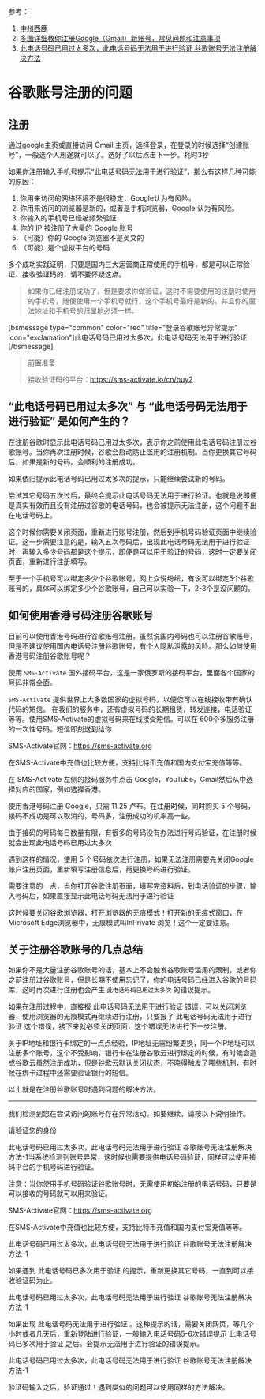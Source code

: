 参考：

1. [中州西鹿](https://www.gmail777.com/archives/69)
2. [多图详细教你注册Google（Gmail）新账号，常见问题和注意事项](https://blog.csdn.net/huayanhuicui/article/details/137236352)
3. [此电话号码已用过太多次，此电话号码无法用于进行验证 谷歌账号无法注册解决方法](https://uzbox.com/usa/google-add-tel.html)



# 谷歌账号注册的问题


## 注册

通过google主页或直接访问 Gmail 主页，选择登录，在登录的时候选择“创建账号”，一般选个人用途就可以了。选好了以后点击下一步。耗时3秒

如果你注册输入手机号提示“此电话号码无法用于进行验证”，那么有这样几种可能的原因：

1. 你用来访问的网络环境不是很稳定，Google认为有风险。
2. 你用来访问的浏览器是新的，或者是手机浏览器，Google 认为有风险。
3. 你输入的手机号已经被频繁验证
4. 你的 IP 被注册了大量的 Google 账号
5. （可能）你的 Google 浏览器不是英文的
6. （可能）是个虚拟平台的号码

多个成功实践证明，只要是国内三大运营商正常使用的手机号，都是可以正常验证、接收验证码的，请不要怀疑这点。

> 如果你已经注册成功了，但是要求你做验证，这时不需要使用的注册时使用的手机号，随便使用一个手机号就行，这个手机号最好是新的，并且你的魔法地址和手机号的归属地必须一样。

[bsmessage type="common" color="red" title="登录谷歌账号异常提示" icon="exclamation"]此电话号码已用过太多次，此电话号码无法用于进行验证[/bsmessage]


> 前置准备
>
>  接收验证码的平台：https://sms-activate.io/cn/buy2

## “此电话号码已用过太多次” 与 “此电话号码无法用于进行验证” 是如何产生的？

在注册谷歌时显示此电话号码已用过太多次，表示你之前使用此电话号码注册过谷歌账号。当你再次注册时候，谷歌会启动防止滥用的注册机制。当你更换其它号码后，如果是新的号码。会顺利的注册成功。

如果依旧提示此电话号码已用过太多次的提示，只能继续尝试新的号码。

尝试其它号码五次过后，最终会提示此电话号码无法用于进行验证。也就是说即便是真实有效而且没有注册过谷歌的电话号码，也会被提示无法注册，这个问题不出在电话号码上。

这个时候你需要关闭页面，重新进行账号注册，然后到手机号码验证页面中继续验证。这一步需要注意的是，输入五次号码后，出现此电话号码无法用于进行验证时，再输入多少号码都是这个提示，即便是可以用于验证的号码，这时一定要关闭页面，重新进行注册填写。

至于一个手机号可以绑定多少个谷歌账号，网上众说纷纭，有说可以绑定5个谷歌账号的，具体可以绑定多少个谷歌账号，自己可以实验一下，2-3个是没问题的。

## 如何使用香港号码注册谷歌账号

目前可以使用香港号码进行谷歌账号注册，虽然说国内号码也可以注册谷歌账号，但是不建议使用国内电话号注册谷歌账号，有个人隐私泄露的风险。那么如何使用香港号码注册谷歌账号呢？

使用 `SMS-Activate` 国外接码平台，这是一家俄罗斯的接码平台，里面各个国家的号码非常全面。

`SMS-Activate` 提供世界上大多数国家的虚拟号码，以便您可以在线接收带有确认代码的短信。 在我们的服务中，还有虚拟号码的长期租赁，转发连接，电话验证等等。使用SMS-Activate的虚拟号码来在线接受短信。可以在 600个多服务注册的一次性号码。短信即刻送到给你

SMS-Activate官网：https://sms-activate.org

在SMS-Activate中充值也比较方便，支持比特币充值和国内支付宝充值等等。

在 SMS-Activate 左侧的接码服务中点击 Google，YouTube，Gmail然后从中选择对应的国家，例如选择香港。

使用香港号码注册 Google，只需 11.25 卢布。在注册时候，同时购买 5 个号码，接码不成功是可以取消的，号码多，注册成功的机率高一些。

由于接码的号码每日数量有限，有很多的号码没有办法进行号码验证，在注册时候就会出现此电话号码已用过太多次

遇到这样的情况，使用 5 个号码依次进行注册，如果无法注册需要先关闭Google账户注册页面，重新填写注册信息后，再更换号码进行验证。

需要注意的一点，当你打开谷歌注册页面，填写完资料后，到电话验证的步骤，输入号码后，如果直接显示此电话号码无法用于进行验证

这时候要关闭谷歌浏览器，打开浏览器的无痕模式！打开新的无痕式窗口，在Microsoft Edge浏览器中，无痕模式叫InPrivate 浏览！这个一定要注意。

## 关于注册谷歌账号的几点总结

如果你不是大量注册谷歌账号的话，基本上不会触发谷歌账号滥用的限制，或者你之前注册过谷歌账号，但是长期不使用忘记了，你的电话号码已经进入谷歌的号码库，这时再次进行注册也会产生 `此电话号码已用过太多次` 的错误提示。

如果在注册过程中，直接报 此电话号码无法用于进行验证 错误，可以关闭浏览器，使用浏览器的无痕模式再继续进行注册，只要报了 此电话号码无法用于进行验证 这个错误，接下来就必须关闭页面，这个错误无法进行下一步注册。

关于IP地址和银行卡绑定的一点点经验，IP地址无需纷繁更换，同一个IP地址可以注册多个账号，这个不受影响，银行卡在注册谷歌云进行绑定的时候，有时候会造成谷歌云虽然注册成功，但是谷歌云默认关闭状态，不晓得触发了哪些机制，有时候在绑卡过程中还需要验证银行的短信。

以上就是在注册谷歌账号时遇到问题的解决方法。

---

我们检测到您在尝试访问的账号存在异常活动。如要继续，请按以下说明操作。

请验证您的身份

此电话号码已用过太多次，此电话号码无法用于进行验证 谷歌账号无法注册解决方法-1当系统检测到账号异常，这时候也需要提供电话号码验证，同样可以使用接码平台的手机号码进行验证。

注意：当你使用手机号码验证谷歌账号时，无需使用初始注册的电话号码，只要是可以接收的号码就可以用来验证。

SMS-Activate官网：https://sms-activate.org

在SMS-Activate中充值也比较方便，支持比特币充值和国内支付宝充值等等。

此电话号码已用过太多次，此电话号码无法用于进行验证 谷歌账号无法注册解决方法-1

如果遇到 此电话号码已多次用于验证 的提示，重新更换其它号码，一直到可以接收验证码为止。

此电话号码已用过太多次，此电话号码无法用于进行验证 谷歌账号无法注册解决方法-1

如果出现 此电话号码无法用于进行验证 。这种提示的话，需要关闭网页，等几个小时或者几天后，重新登陆进行验证，一般输入电话号码5-6次错误提示 此电话号码已多次用于验证 之后。会提示无法用于进行验证的错误提示。

此电话号码已用过太多次，此电话号码无法用于进行验证 谷歌账号无法注册解决方法-1

验证码输入之后，验证通过！遇到类似的问题可以使用同样的方法解决。
